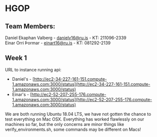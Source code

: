 # HGOP

## Team Members:
Daníel Ekaphan Valberg - danielv16@ru.is - KT: 211096-2339  
Einar Orri Þormar - einart16@ru.is - KT: 081292-2139

## Week 1

URL to instance running api: 
- Daniel's - [http://ec2-34-227-161-151.compute-1.amazonaws.com:3000/status](http://ec2-34-227-161-151.compute-1.amazonaws.com:3000/status) 
- Einar's - [http://ec2-52-207-255-176.compute-1.amazonaws.com:3000/status](http://ec2-52-207-255-176.compute-1.amazonaws.com:3000/status)

We are both running Ubuntu 18.04 LTS, we have not gotten the chance to test everything on Mac OSX. Everything has worked flawlessly on our machines so far, but the only concerns are minor things like verify_environments.sh, some commands may be different on Macs!